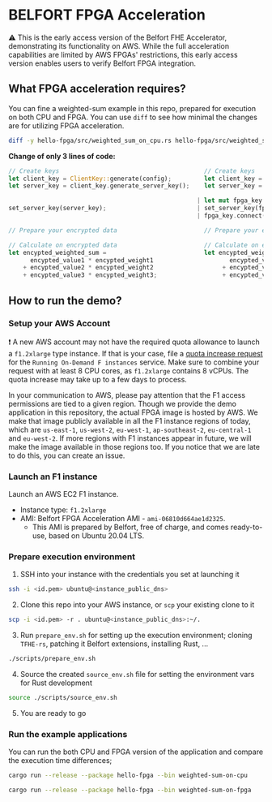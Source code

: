 # BELFORT FPGA Acceleration

:warning: This is the early access version of the Belfort FHE Accelerator, demonstrating its functionality on AWS. While the full acceleration capabilities are limited by AWS FPGAs' restrictions, this early access version enables users to verify Belfort FPGA integration.

## What FPGA acceleration requires?

You can fine a weighted-sum example in this repo, prepared for execution on both CPU and FPGA. You can use `diff` to see how minimal the changes are for utilizing FPGA acceleration.

```bash
diff -y hello-fpga/src/weighted_sum_on_cpu.rs hello-fpga/src/weighted_sum_on_fpga.rs
```

**Change of only 3 lines of code:**

```Rust
// Create keys                                        // Create keys
let client_key = ClientKey::generate(config);         let client_key = ClientKey::generate(config);
let server_key = client_key.generate_server_key();    let server_key = client_key.generate_server_key();

                                                    | let mut fpga_key = BelfortServerKey::from(&server_key);
set_server_key(server_key);                         | set_server_key(fpga_key.clone());
                                                    | fpga_key.connect(1);

// Prepare your encrypted data                        // Prepare your encrypted data

// Calculate on encrypted data                        // Calculate on encrypted data
let encypted_weighted_sum =                           let encypted_weighted_sum =
      encypted_value1 * encypted_weight1                     encypted_value1 * encypted_weight1
    + encypted_value2 * encypted_weight2                   + encypted_value2 * encypted_weight2
    + encypted_value3 * encypted_weight3;                  + encypted_value3 * encypted_weight3;
```

## How to run the demo?

### Setup your AWS Account

:exclamation: A new AWS account may not have the required quota allowance to launch a `f1.2xlarge` type instance. If that is your case, file a [quota increase request](https://aws.amazon.com/getting-started/hands-on/request-service-quota-increase/) for the `Running On-Demand F instances` service. Make sure to combine your request with at least 8 CPU cores, as `f1.2xlarge` contains 8 vCPUs. The quota increase may take up to a few days to process.

In your communication to AWS, please pay attention that the F1 access permissions are tied to a given region. Though we provide the demo application in this repository, the actual FPGA image is hosted by AWS. We make that image publicly available in all the F1 instance regions of today, which are `us-east-1`, `us-west-2`, `eu-west-1`, `ap-southeast-2`, `eu-central-1` and `eu-west-2`. If more regions with F1 instances appear in future, we will make the image available in those regions too. If you notice that we are late to do this, you can create an issue.

### Launch an F1 instance

Launch an AWS EC2 F1 instance.

- Instance type: `f1.2xlarge`
- AMI: Belfort FPGA Acceleration AMI - `ami-06810d664ae1d2325`.
  - This AMI is prepared by Belfort, free of charge, and comes ready-to-use, based on Ubuntu 20.04 LTS.

### Prepare execution environment

1. SSH into your instance with the credentials you set at launching it

  ```bash
  ssh -i <id.pem> ubuntu@<instance_public_dns>
  ```

2. Clone this repo into your AWS instance, or `scp` your existing clone to it

  ```bash
  scp -i <id.pem> -r . ubuntu@<instance_public_dns>:~/.
  ```

3. Run `prepare_env.sh` for setting up the execution environment; cloning `TFHE-rs`, patching it Belfort extensions, installing Rust, ...

  ```bash
  ./scripts/prepare_env.sh
  ```

4. Source the created `source_env.sh` file for setting the environment vars for Rust development

  ```bash
  source ./scripts/source_env.sh
  ```

5. You are ready to go

### Run the example applications

You can run the both CPU and FPGA version of the application and compare the execution time differences;

```bash
cargo run --release --package hello-fpga --bin weighted-sum-on-cpu
```

```bash
cargo run --release --package hello-fpga --bin weighted-sum-on-fpga
```
